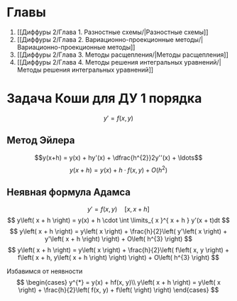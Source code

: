 # Главы
1. [[Диффуры 2/Глава 1. Разностные схемы/|Разностные схемы]]
2. [[Диффуры 2/Глава 2. Вариационно-проекционные методы/|Вариационно-проекционные методы]]
3. [[Диффуры 2/Глава 3. Методы расщепления/|Методы расщепления]]
4. [[Диффуры 2/Глава 4. Методы решения интегральных уравнений/|Методы решения интегральных уравнений]]

# Задача Коши для ДУ 1 порядка

$$y'=f(x, y)$$
## Метод Эйлера
$$y(x+h) = y(x) + hy'(x) + \dfrac{h^{2}}2y''(x) + \ldots$$
$$y(x+h)=y(x)+h\cdot f(x, y)+O(h^2)$$

## Неявная формула Адамса
$$y' = f(x, y) \quad \left[ x, x + h \right]$$
$$
y\left( x + h \right) = y(x) + h \cdot \int \limits_{ x }^{ x + h } y'(x + t)dt
$$
$$
y\left( x + h \right)  = y\left( x \right)  + \frac{h}{2}\left( y'\left( x \right)  + y'\left( x + h \right)  \right)  + O\left( h^{3} \right)
$$
$$
y\left( x + h \right) = y\left( x \right)  + \frac{h}{2}\left( f\left( x, y \right) + f\left( x + h, y\left( x + h \right) \right) \right)  + O\left( h^{3} \right) 
$$




Избавимся от неявности
$$
\begin{cases}
y^{*} = y(x) + hf(x, y)\\
y\left( x + h \right) = y\left( x \right)  + \frac{h}{2}\left( f(x, y) + f\left(  \right)  \right) 
\end{cases}
$$